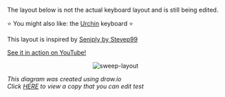 The layout below is not the actual keyboard layout and is still being edited.

⭐ You might also like: the [Urchin](https://github.com/duckyb/urchin) keyboard ⭐

This layout is inspired by [Seniply by Stevep99](https://stevep99.github.io/seniply/)

[See it in action on YouTube!](https://youtu.be/IZ83uU0ltaE)
<div align="center">
  
  ![sweep-layout](https://user-images.githubusercontent.com/27895007/185715593-69f9f981-ae17-4788-b2a8-d1360c65622a.svg)

</div>

*This diagram was created using draw.io*  
*Click [HERE](https://viewer.diagrams.net/?tags=%7B%7D&highlight=0000ff&edit=_blank&layers=1&nav=1&title=sweep-layout.drawio#Uhttps%3A%2F%2Fdrive.google.com%2Fuc%3Fid%3D1eJrqAJkoFiEjM5GZY4EuauVtp0VhaR0j%26export%3Ddownload) to view a copy that you can edit*
*test*
